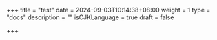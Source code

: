 +++
title = "test"
date = 2024-09-03T10:14:38+08:00
weight = 1
type = "docs"
description = ""
isCJKLanguage = true
draft = false

+++

